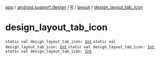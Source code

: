 [app](../../../index.md) / [android.support.design](../../index.md) / [R](../index.md) / [layout](index.md) / [design_layout_tab_icon](.)

# design_layout_tab_icon

`static val design_layout_tab_icon: `[`Int`](https://kotlinlang.org/api/latest/jvm/stdlib/kotlin/-int/index.html)
`static val design_layout_tab_icon: `[`Int`](https://kotlinlang.org/api/latest/jvm/stdlib/kotlin/-int/index.html)
`static val design_layout_tab_icon: `[`Int`](https://kotlinlang.org/api/latest/jvm/stdlib/kotlin/-int/index.html)
`static val design_layout_tab_icon: `[`Int`](https://kotlinlang.org/api/latest/jvm/stdlib/kotlin/-int/index.html)